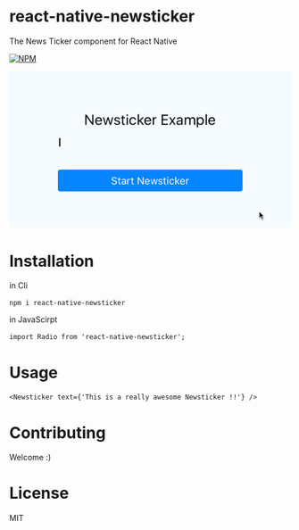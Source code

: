 react-native-newsticker
==
The News Ticker component for React Native

[![NPM](https://nodei.co/npm/react-native-newsticker.png?downloads=true&downloadRank=true&stars=true)](https://nodei.co/npm/react-native-newsticker/)

![Demo](./doc/demo.gif)

Installation
==

in Cli

```
npm i react-native-newsticker
```

in JavaScirpt

```
import Radio from 'react-native-newsticker';
```


Usage
==

```
<Newsticker text={'This is a really awesome Newsticker !!'} />
```


Contributing
==
Welcome :)


License
==
MIT


